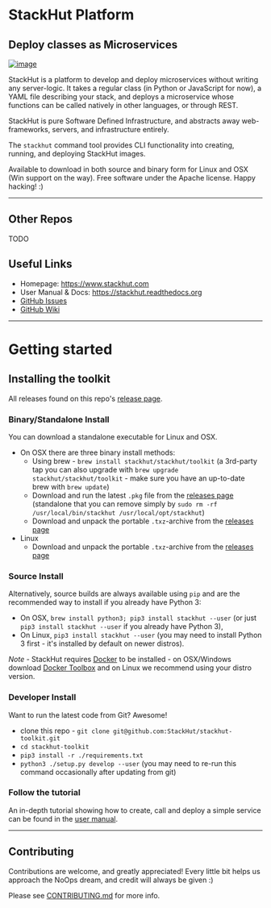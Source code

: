 # StackHut Platform
## Deploy classes as Microservices

[![image](https://img.shields.io/pypi/v/stackhut.svg)](https://pypi.python.org/pypi/stackhut)

StackHut is a platform to develop and deploy microservices without writing any server-logic. It takes a regular class (in Python or JavaScript for now), a YAML file describing your stack, and deploys a microservice whose functions can be called natively in other languages, or through REST.

StackHut is pure Software Defined Infrastructure, and abstracts away web-frameworks, servers, and infrastructure entirely.

The `stackhut` command tool provides CLI functionality into creating, running, and deploying StackHut images. 

Available to download in both source and binary form for Linux and OSX (Win support on the way). Free software under the Apache license. Happy hacking! :)

---

## Other Repos
TODO


## Useful Links

* Homepage: https://www.stackhut.com
* User Manual & Docs: https://stackhut.readthedocs.org
* [GitHub Issues](https://github.com/stackHut/stackHut/issues)
* [GitHub Wiki](https://github.com/stackhut/stackhut/wiki)

---

# Getting started
## Installing the toolkit

All releases found on this repo's [release page](https://github.com/stackhut/stackhut/releases).

### Binary/Standalone Install

You can download a standalone executable for Linux and OSX. 
 * On OSX there are three binary install methods:
    * Using brew - `brew install stackhut/stackhut/toolkit` (a 3rd-party tap you can also upgrade with `brew upgrade stackhut/stackhut/toolkit` - make sure you have an up-to-date brew with `brew update`)
    * Download and run the latest `.pkg` file from the [releases page](https://github.com/StackHut/stackhut-toolkit/releases) (standalone that you can remove simply by `sudo rm -rf /usr/local/bin/stackhut /usr/local/opt/stackhut`)
    * Download and unpack the portable `.txz`-archive from the [releases page](https://github.com/StackHut/stackhut-toolkit/releases)
 * Linux
    * Download and unpack the portable `.txz`-archive from the [releases page](https://github.com/StackHut/stackhut-toolkit/releases)

### Source Install

Alternatively, source builds are always available using `pip` and are the recommended way to install if you already have Python 3:

 * On OSX, `brew install python3; pip3 install stackhut --user` (or just `pip3 install stackhut --user` if you already have Python 3),
 * On Linux, `pip3 install stackhut --user` (you may need to install Python 3 first - it's installed by default on newer distros).

_Note_ - StackHut requires [Docker](www.docker.com) to be installed  - on OSX/Windows download [Docker Toolbox](https://www.docker.com/docker-toolbox) and on Linux we recommend using your distro version.

### Developer Install

Want to run the latest code from Git? Awesome! 
* clone this repo - `git clone git@github.com:StackHut/stackhut-toolkit.git`
* `cd stackhut-toolkit`
* `pip3 install -r ./requirements.txt`
* `python3 ./setup.py develop --user` (you may need to re-run this command occasionally after updating from git)



### Follow the tutorial

An in-depth tutorial showing how to create, call and deploy a simple service can be found in the [user manual](http://docs.stackhut.com/getting_started/tutorial.html).

---

## Contributing

Contributions are welcome, and greatly appreciated! Every little bit helps us approach the NoOps dream, and credit will always be given :)

Please see [CONTRIBUTING.md](./CONTRIBUTING.md) for more info.
